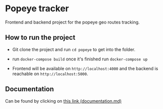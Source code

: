 # Popeye tracker 

Frontend and backend project for the popeye geo routes tracking.


## How to run the project 

* Git clone the project and run `cd popeye` to get into the folder.
    
* run `docker-compose build` once it's finished run `docker-compose up`
  
* Frontend will be available on `http://localhost:4000` and the backend is reachable on `http://localhost:5000`.

## Documentation

Can be found by clicking on [this link (documentation.md)](documentation.md)
